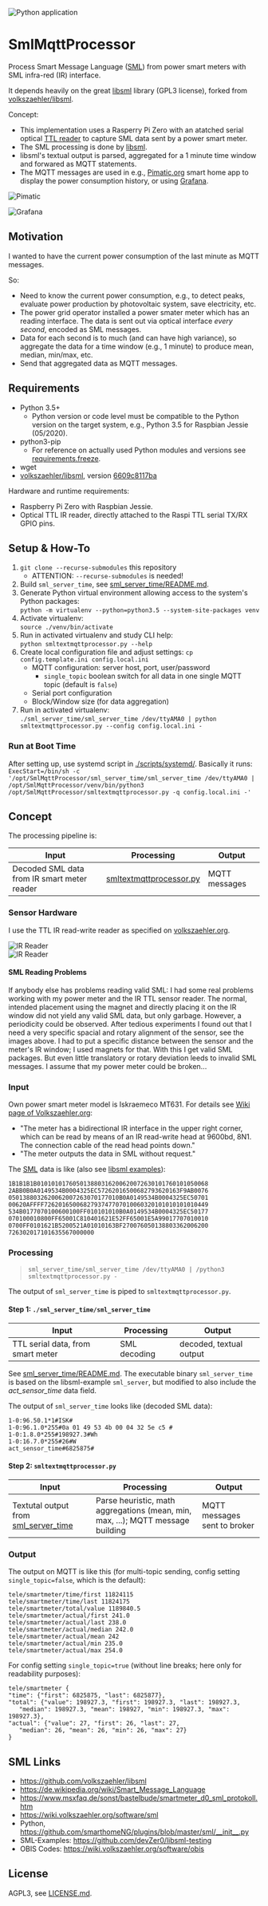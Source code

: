 ![Python application](https://github.com/Ixtalo/SmlMqttProcessor/workflows/Python%20application/badge.svg?branch=master)

# SmlMqttProcessor

Process Smart Message Language ([SML](https://de.wikipedia.org/wiki/Smart_Message_Language)) from power smart meters with SML infra-red (IR) interface.

It depends heavily on the great [libsml](https://github.com/volkszaehler/libsml) library (GPL3 license), forked from [volkszaehler/libsml](https://github.com/volkszaehler/libsml).

Concept:
- This implementation uses a Rasperry Pi Zero with an atatched serial optical [TTL reader](https://wiki.volkszaehler.org/hardware/controllers/ir-schreib-lesekopf-ttl-ausgang) to capture SML data sent by a power smart meter. 
- The SML processing is done by [libsml](https://github.com/volkszaehler/libsml).
- libsml's textual output is parsed, aggregated for a 1 minute time window and forwared as MQTT statements.
- The MQTT messages are used in e.g., [Pimatic.org](https://pimatic.org) smart home app to display the power consumption history, or using [Grafana](https://grafana.com).

![Pimatic](./doc/pimatic_powermeter.png)  

![Grafana](./doc/grafana24h.png)  




## Motivation
I wanted to have the current power consumption of the last minute as MQTT messages.

So:
- Need to know the current power consumption, e.g., to detect peaks, evaluate power production by photovoltaic system, save electricity, etc.
- The power grid operator installed a power smater meter which has an reading interface. The data is sent out via optical interface *every second*, encoded as SML messages.
- Data for each second is to much (and can have high variance), so aggregate the data for a time window (e.g., 1 minute) to produce mean, median, min/max, etc.
- Send that aggregated data as MQTT messages.


## Requirements
* Python 3.5+
    * Python version or code level must be compatible to the Python version on the target system, e.g., Python 3.5 for Raspbian Jessie (05/2020).
* python3-pip
  * For reference on actually used Python modules and versions see [requirements.freeze](./requirements.freeze).
* wget
* [volkszaehler/libsml](https://github.com/volkszaehler/libsml), version [6609c8117ba](https://github.com/volkszaehler/libsml/tree/6609c8117ba2c987aea386a7fffb9b4746636be6)

Hardware and runtime requirements:
* Raspberry Pi Zero with Raspbian Jessie.
* Optical TTL IR reader, directly attached to the Raspi TTL serial TX/RX GPIO pins.



## Setup & How-To
1. `git clone --recurse-submodules` this repository
   * ATTENTION: `--recurse-submodules` is needed!
2. Build `sml_server_time`, see [sml_server_time/README.md](sml_server_time/README.md).
3. Generate Python virtual environment allowing access to the system's Python packages:  
   `python -m virtualenv --python=python3.5 --system-site-packages venv`
4. Activate virtualenv:  
   `source ./venv/bin/activate`
5. Run in activated virtualenv and study CLI help:  
   `python smltextmqttprocessor.py --help`
6. Create local configuration file and adjust settings:
   `cp config.template.ini config.local.ini`
   * MQTT configuration: server host, port, user/password
     * `single_topic` boolean switch for all data in one single MQTT topic (default is `false`)
   * Serial port configuration
   * Block/Window size (for data aggregation)
7. Run in activated virtualenv:  
   `./sml_server_time/sml_server_time /dev/ttyAMA0 | python smltextmqttprocessor.py --config config.local.ini -` 


### Run at Boot Time
After setting up, use systemd script in [./scripts/systemd/](./scripts/systemd/).
Basically it runs:
`ExecStart=/bin/sh -c '/opt/SmlMqttProcessor/sml_server_time/sml_server_time /dev/ttyAMA0 | /opt/SmlMqttProcessor/venv/bin/python3 /opt/SmlMqttProcessor/smltextmqttprocessor.py -q config.local.ini -'`



## Concept

The processing pipeline is:

| Input | Processing | Output |
| ----- | ---------- | ------ |
| Decoded SML data from IR smart meter reader | [smltextmqttprocessor.py](./smltextmqttprocessor.py) | MQTT messages |


### Sensor Hardware
I use the TTL IR read-write reader as specified on [volkszaehler.org](https://wiki.volkszaehler.org/hardware/controllers/ir-schreib-lesekopf-ttl-ausgang).

![IR Reader](doc/ir-reader_1.jpg)  
![IR Reader](doc/ir-reader_2.jpg)  

#### SML Reading Problems
If anybody else has problems reading valid SML:
I had some real problems working with my power meter and the IR TTL sensor reader. The normal, intended placement using the magnet and directly placing it on the IR window did not yield any valid SML data, but only garbage. However, a periodicity could be observed. After tedious experiments I found out that I need a very specific spacial and rotary alignment of the sensor, see the images above. I had to put a specific distance between the sensor and the meter's IR window; I used magnets for that. With this I get valid SML packages. But even little translatory or rotary deviation leeds to invalid SML messages. I assume that my power meter could be broken...



### Input
Own power smart meter model is Iskraemeco MT631.
For details see [Wiki page of Volkszaehler.org](https://wiki.volkszaehler.org/hardware/channels/meters/power/edl-ehz/iskraemeco_mt631):
  * "The meter has a bidirectional IR interface in the upper right corner, which can be read by means of an IR read-write head at 9600bd, 8N1. The connection cable of the read head points down."
  * "The meter outputs the data in SML without request."

The [SML](https://de.wikipedia.org/wiki/Smart_Message_Language) data is like (also see [libsml examples](https://github.com/devZer0/libsml-testing)):
```
1B1B1B1B010101017605013880316200620072630101760101050068
2ABB0B0A0149534B0004325EC57262016500682793620163F9AB0076
0501388032620062007263070177010B0A0149534B0004325EC50701
00620AFFFF7262016500682793747707010060320101010101010449
534B0177070100600100FF010101010B0A0149534B0004325EC50177
070100010800FF65001C810401621E52FF65001E5A99017707010010
0700FF0101621B5200521A01010163BF270076050138803362006200
726302017101635567000000
```


### Processing

> `sml_server_time/sml_server_time /dev/ttyAMA0 | /python3 smltextmqttprocessor.py -`

The output of `sml_server_time` is piped to `smltextmqttprocessor.py`.


#### Step 1: `./sml_server_time/sml_server_time`

| Input | Processing | Output |
| ----- | ---------- | ------ |
| TTL serial data, from smart meter | SML decoding | decoded, textual output |

See [sml_server_time/README.md](sml_server_time/README.md). The executable binary `sml_server_time` is based on the libsml-example `sml_server`, but modified to also include the *act_sensor_time* data field.

The output of `sml_server_time` looks like (decoded SML data):
```
1-0:96.50.1*1#ISK#
1-0:96.1.0*255#0a 01 49 53 4b 00 04 32 5e c5 #
1-0:1.8.0*255#198927.3#Wh
1-0:16.7.0*255#26#W
act_sensor_time#6825875#
```

#### Step 2: `smltextmqttprocessor.py`

| Input | Processing | Output |
| ----- | ---------- | ------ |
| Textutal output from [sml_server_time](./sml_server_time/) | Parse heuristic, math aggregations (mean, min, max, ...);  MQTT message building | MQTT messages sent to broker |


### Output
The output on MQTT is like this (for multi-topic sending, config setting `single_topic=false`, which is the default):
```
tele/smartmeter/time/first 11824115
tele/smartmeter/time/last 11824175
tele/smartmeter/total/value 1189840.5
tele/smartmeter/actual/first 241.0
tele/smartmeter/actual/last 238.0
tele/smartmeter/actual/median 242.0
tele/smartmeter/actual/mean 242
tele/smartmeter/actual/min 235.0
tele/smartmeter/actual/max 254.0
```

For config setting `single_topic=true` (without line breaks; here only for readability purposes):
```
tele/smartmeter {
"time": {"first": 6825875, "last": 6825877}, 
"total": {"value": 198927.3, "first": 198927.3, "last": 198927.3, 
   "median": 198927.3, "mean": 198927, "min": 198927.3, "max": 198927.3}, 
"actual": {"value": 27, "first": 26, "last": 27, 
   "median": 26, "mean": 26, "min": 26, "max": 27}
}
```



## SML Links
* https://github.com/volkszaehler/libsml
* https://de.wikipedia.org/wiki/Smart_Message_Language
* https://www.msxfaq.de/sonst/bastelbude/smartmeter_d0_sml_protokoll.htm
* https://wiki.volkszaehler.org/software/sml
* Python, https://github.com/smarthomeNG/plugins/blob/master/sml/__init__.py
* SML-Examples: https://github.com/devZer0/libsml-testing
* OBIS Codes: https://wiki.volkszaehler.org/software/obis



## License
AGPL3, see [LICENSE.md](LICENSE.md).
